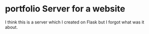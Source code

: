 # portfolio Server for a website
I think this is a server which I created on Flask but I forgot what was it about.
